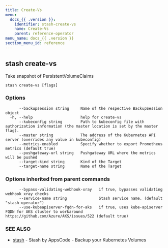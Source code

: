 ```yaml
---
title: Create-Vs
menu:
  docs_{{ .version }}:
    identifier: stash-create-vs
    name: Create-Vs
    parent: reference-operator
menu_name: docs_{{ .version }}
section_menu_id: reference
---
```

## stash create-vs

Take snapshot of PersistentVolumeClaims

```
stash create-vs [flags]
```

### Options

```
      --backupsession string     Name of the respective BackupSession object
  -h, --help                     help for create-vs
      --kubeconfig string        Path to kubeconfig file with authorization information (the master location is set by the master flag).
      --master string            The address of the Kubernetes API server (overrides any value in kubeconfig)
      --metrics-enabled          Specify whether to export Prometheus metrics (default true)
      --pushgateway-url string   Pushgateway URL where the metrics will be pushed
      --target-kind string       Kind of the Target
      --target-name string       Name of the Target
```

### Options inherited from parent commands

```
      --bypass-validating-webhook-xray   if true, bypasses validating webhook xray checks
      --service-name string              Stash service name. (default "stash-operator")
      --use-kubeapiserver-fqdn-for-aks   if true, uses kube-apiserver FQDN for AKS cluster to workaround https://github.com/Azure/AKS/issues/522 (default true)
```

### SEE ALSO

* [stash](/docs/reference/operator/stash.md)	 - Stash by AppsCode - Backup your Kubernetes Volumes

